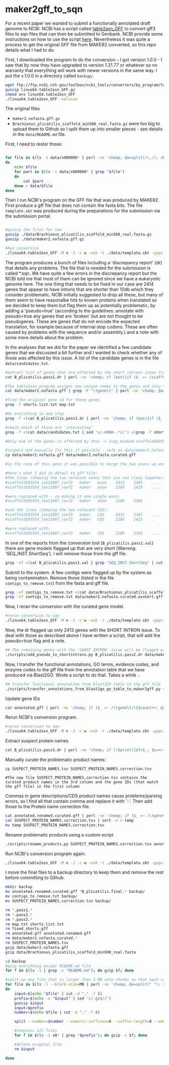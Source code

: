 # maker2gff_to_sqn

For a recent paper we wanted to submit a functionally annotated draft genome to NCBI. NCBI has a script called [table2asn_GFF](ftp://ftp.ncbi.nih.gov/toolbox/ncbi_tools/converters/by_program/table2asn_GFF/) to convert gff3 files to sqn files that can then be submitted to Genbank. NCBI provide some instructions on how to use the script [here](https://www.ncbi.nlm.nih.gov/genbank/genomes_gff/). Nevertheless it was quite a process to get the original GFF file from MAKER2 converted, so this repo details what I had to do.



First, I downloaded the program to do the conversion - I got version 1.0.0 - I saw that by now they have upgraded to version 1.21.77 or whatever so no warranty that everything will work with newer versions in the same way. I put the v.1.0.0 in a directory called `backup/`.
```bash
wget ftp://ftp.ncbi.nih.gov/toolbox/ncbi_tools/converters/by_program/table2asn_GFF/linux64.table2asn_GFF.gz
gunzip linux64.table2asn_GFF.gz 
chmod a+x linux64.table2asn_GFF
./linux64.table2asn_GFF -version

```

The original files
 - `maker2.nofasta.gff.gz`
 - `Brachionus_plicatilis_scaffold_min500_real.fasta.gz`
were too big to upload them to Github so I split them up into smaller pieces - see details in the `data/README.md` file.

First, I need to restor those:
```bash

for file in $(ls -1 data/x000000* | perl -ne 'chomp; @a=split(/\./); shift(@a); $suffix=join(".", @a); print "$suffix\n";' | sort -n | uniq)
do 
	echo $file
	for part in $(ls -1 data/x000000* | grep "$file")
	do 
		cat $part
	done > data/$file
done
```


Then I run NCBI's program on the GFF file that was produced by MAKER2. First produce a gff file that does not contain the fasta bits. The file `template.sbt` was produced during the preparations for the submission via the submission portal.
```bash

#gunzip the files for now
gunzip ./data/Brachionus_plicatilis_scaffold_min500_real.fasta.gz
gunzip ./data/maker2.nofasta.gff.gz

#Run conversion
./linux64.table2asn_GFF -M n -J -c w -euk -t ./data/template.sbt -gaps-min 10 -l paired-ends -i ./data/Brachionus_plicatilis_scaffold_min500_real.fasta -f ./data/maker2.nofasta.gff -o ./B_plicatilis.pass1.sqn -Z ./B_plicatilis.pass1.dr -locus-tag-prefix BpHYR1 -n "Brachionus plicatilis" -taxid 10195 -V b &> output_table2asn_B_plicatilis.pass1.txt

```

The program produces a bunch of files including a 'discrepancy report' (dr) that details any problems. The file that is needed for the submission is called \*.sqn. We have quite a few errors in the discrepancy report but the NCBI told me that most of them can be ignored since we have a eukaryotic genome here. The one thing that needs to be fixed in our case are 2414 genes that appear to have introns that are shorter than 10db which they consider problematic. NCBI initially suggested to drop all these, but many of them seem to have reasonalbe hits to known proteins when translated so we decided to keep them but flag them up as potentially problematic, by adding a 'pseudo=true' (according to the guidelines: annotate with pseudo=true any genes that are 'broken' but are not thought to be pseudogenes. These are genes that do not encode the expected translation, for example because of internal stop codons. These are often caused by problems with the sequence and/or assembly.) and a note with some more details about the problem.

In the analyses that we did for the paper we identified a few candidate genes that we discussed a bit further and I wanted to check whether any of those was affected by this issue. A list of the candidate genes is in the file `data/candidates.txt`.

```bash
#extract list of genes that are affected by the short introns issue from the discrepancy report
cat B_plicatilis.pass1.dr | perl -ne 'chomp; if ($on){if ($_ =~ /scaffold/){@a=split("\t"); print "$a[-1]\n"}}if ($_ =~ /^$/){$on=0}; if ($_ =~ /SHORT/){$on=1}' | sort -n | uniq | cut -d "_" -f 2 > shorts.list.txt

#The table2asn program assigns new unique names to the genes and only those are reported in the discrepancy report (essentially it numbers them as it encounters them in the gff file), so I need create map of original names with new names of the genes
cat data/maker2.nofasta.gff | grep -P "\tgene\t" | perl -ne 'chomp; @a=split("\t"); @b=split("=", $a[-1]); $count = sprintf("%06d", $.); print "$b[-1]\t$count\n"' > map.txt

#find the original gene id for these genes
grep -f shorts.list.txt map.txt

#Do everything in one step
grep -f <(cat B_plicatilis.pass1.dr | perl -ne 'chomp; if ($on){if ($_ =~ /scaffold/){@a=split("\t"); print "$a[-1]\n"}}if ($_ =~ /^$/){$on=0}; if ($_ =~ /SHORT/){$on=1}' | sort -n | uniq | cut -d "_" -f 2) <(cat data/maker2.nofasta.gff | grep -P "\tgene\t" | perl -ne 'chomp; @a=split("\t"); @b=split("=", $a[-1]); $count = sprintf("%06d", $.); print "$b[-1]\t$count\n"')

#check which of those are 'interesting'
grep -f <(cat data/candidates.txt | sed 's/-mRNA-.*//') <(grep -f shorts.list.txt map.txt)

#Only one of the genes is affected by this -> snap_masked-scaffold103554_len21087_cov72-processed-gene-0.19   004562

#inspect and manually fix this if possible - safe as data/maker2.nofasta.curated.gff
cp data/maker2.nofasta.gff data/maker2.nofasta.curated.gff

#in the case of this gene it was possible to merge the two exons up and downstream of the problematic intron - doint this still gives a valid amino acid sequence (so no frameshifts or stop codons were introduced) which, when blasted against genbank actually received a better hit than the original protein

#Here's what I did in detail to gff file:
#The lines (showing the two relevant exons that are too close together):
#scaffold103554_len21087_cov72   maker   exon    2432    3365    .....
#scaffold103554_len21087_cov72   maker   exon    2286    2425    .....

#were replaced with - so making it one single exon:
#scaffold103554_len21087_cov72   maker   exon    2286    3365

#and the lines (showing the two relevant CDS):
#scaffold103554_len21087_cov72   maker   CDS     2432    3365    ....
#scaffold103554_len21087_cov72   maker   CDS     2286    2425    .      

#were replaced with:
#scaffold103554_len21087_cov72   maker   CDS     2286    3365    ....
```

In one of the reports from the conversion tool (`B_plicatilis.pass1.val`) there are gene models flagged up that are very short (Warning: 'SEQ_INST.ShortSeq'). I will remove those from the gff file.
```bash
grep -vf <(cat B_plicatilis.pass1.val | grep "SEQ_INST.ShortSeq" | cut -d " " -f 9 | cut -d "|" -f 3 | sed 's/-mRNA-.*//') data/maker2.nofasta.curated.gff > data/maker2.nofasta.curated.exshort.gff
``` 

Submit to the system.
A few contigs were flagged up by the system as being contamination. Remove those (listed in the file `contigs_to_remove.txt`) from the fasta and gff file.
```bash
grep -vf contigs_to_remove.txt <(cat data/Brachionus_plicatilis_scaffold_min500_real.fasta | perl -ne 'chomp; $h=$_; $s=<>; print "$h\t$s"') | perl -ne 'chomp; @a=split("\t"); print "$a[0]\n$a[1]\n"' > contigs_cleaned.fasta
grep -vf contigs_to_remove.txt data/maker2.nofasta.curated.exshort.gff > data/maker2.nofasta.curated.exshort.clean.gff
```

Now, I reran the conversion with the curated gene model.
```bash
#rerun conversion to sqn
./linux64.table2asn_GFF -M n -J -c w -euk -t ./data/template.sbt -gaps-min 10 -l paired-ends -i contigs_cleaned.fasta -f ./data/maker2.nofasta.curated.exshort.clean.gff -o ./B_plicatilis.pass2.sqn -Z ./B_plicatilis.pass2.dr -locus-tag-prefix BpHYR1 -n "Brachionus plicatilis" -taxid 10195 -V b &> output_table2asn_B_plicatilis.pass2.txt
```

Now, the dr flagged up only 2413 genes with the SHORT INTRON issue. To deal with those as described above I have written a script, that will add the pseudo=true flag and a note.
```bash
## The remaining genes with the 'SHORT INTRON' issue will be flagged with a pseudo=true flag and a note that the respective genes are problematic
./scripts/add_pseudo_to_shortintrons.py B_plicatilis.pass2.dr data/maker2.nofasta.curated.exshort.clean.gff > fixed_shorts.gff
```

Now, I transfer the functional annotations, GO terms, evidence codes, and enzyme codes to the gff file from the annotation table that we have produced via Blast2GO. Wrote a script to do that. Takes a while ..
```bash
## transfer functional annotatino from blast2GO table to the gff file
./scripts/transfer_annotations_from_blast2go_go_table_to_maker2gff.py <(zcat data/blast2go_go_table_20180407_1046.txt.gz) fixed_shorts.gff > annotated.gff
```

Update gene IDs
```bash
cat annotated.gff | perl -ne 'chomp; if ($_ =~ /\tgene\t/){$count++; @a=split("\t"); @b=split(";", $a[-1]); $b[0] =~ s/ID=//; $old=$b[0]; $new="BpHYR1_".sprintf("%06d",$count); $_ =~ s/$old/$new/g; $_.=";Note=original geneID (Maker2) $old"; print "$_\n"}else{if ($old){$_ =~ s/$old/$new/g;} print "$_\n"}' > annotated.renamed.gff
```

Rerun NCBI's conversion program.
```bash
#rerun conversion to sqn
./linux64.table2asn_GFF -M n -J -c w -euk -t ./data/template.sbt -gaps-min 10 -l paired-ends -i contigs_cleaned.fasta -f annotated.renamed.gff -o ./B_plicatilis.pass3.sqn -Z ./B_plicatilis.pass3.dr -locus-tag-prefix BpHYR1 -n "Brachionus plicatilis" -taxid 10195 -V b &> output_table2asn_B_plicatilis.pass3.txt
```

Extract suspect protein names
```bash
cat B_plicatilis.pass3.dr | perl -ne 'chomp; if (!$print){$f=$_; $s=<>; if (($f =~ /^$/) and ($s =~ /SUSPECT_PRODUCT_NAMES/)){$print=1}}else{print "$_\n"}' | grep -v "^$" | perl -ne 'chomp; if ($_ =~ /SUSPECT_PRODUCT/){$desc=$_}else{@a=split("\t"); print "$a[-1]\t$a[1]\t\t$desc\n"}' | sort -n > SUSPECT_PROTEIN_NAMES.tsv
```

Manually curate the problematic product names:
```
cp SUSPECT_PROTEIN_NAMES.tsv SUSPECT_PROTEIN_NAMES.correction.tsv

#The new file SUSPECT_PROTEIN_NAMES.correction.tsv contains the curated product names in the 3rd column and the gene IDs (that match the gff file) in the first column
```

Commas in gene descriptions/CDS product names cause problems/parsing errors, so I find all that contain comma and replace it with '-'. Then add those to the Protein name correction file.
```bash
cat annotated.renamed.curated.gff | perl -ne 'chomp; if ($_ =~ /\tgene\t/){@a=split("\t"); @b=split(";",$a[8]); for (@b){if (($_ =~ /description=/) and ($_ =~ /,/)){print "$a[8]\n"}}}' | perl -ne 'chomp; @a=split(";"); for (@a){if ($_ =~ /ID=/){$_ =~ s/ID=//; $id = $_;} if ($_ =~ /description=/){$_ =~ s/description=//; $orig=$_}} $new = $orig; $new =~ s/,/-/g; print "$id\t$orig\t$new\n"' > comma.tsv
cat SUSPECT_PROTEIN_NAMES.correction.tsv | sort -n > temp
mv temp SUSPECT_PROTEIN_NAMES.correction.tsv 
```


Rename problematic products using a custom script
```bash
./scripts/rename_products.py SUSPECT_PROTEIN_NAMES.correction.tsv annotated.renamed.gff > annotated.renamed.curated.gff
```

Run NCBI's conversion program again:
```bash
./linux64.table2asn_GFF -M n -J -c w -euk -t ./data/template.sbt -gaps-min 10 -l paired-ends -i contigs_cleaned.fasta -f annotated.renamed.curated.gff -o ./B_plicatilis.final.sqn -Z ./B_plicatilis.final.dr -locus-tag-prefix BpHYR1 -n "Brachionus plicatilis" -taxid 10195 -V b &> output_table2asn_B_plicatilis.final.txt
```

I move the final files to a backup directory to keep them and remove the rest before committing to Github.
```bash
mkdir backup
mv annotated.renamed.curated.gff *B_plicatilis.final.* backup/
mv contigs_to_remove.txt backup/
mv SUSPECT_PROTEIN_NAMES.correction.tsv backup/

rm *.pass1.*
rm *.pass2.*
rm *.pass3.*
rm map.txt shorts.list.txt
rm fixed_shorts.gff
rm annotated.gff annotated.renamed.gff
rm data/maker2.nofasta.curated.*
rm SUSPECT_PROTEIN_NAMES.tsv
gzip data/maker2.nofasta.gff
gzip data/Brachionus_plicatilis_scaffold_min500_real.fasta

cd backup
#gzip everything except README.md file
for f in $(ls -1 | grep -v "README.md"); do gzip $f; done

#split up any file that is larger than 5 MB into chunks so that each is ~1MB in size
for file in $(ls -l --block-size=MB | perl -ne 'chomp; @a=split(" "); $a[4] =~ s/MB//; if ($a[4] >= 5){print "$a[-1],$a[4]\n"}')
do
	input=$(echo "$file" | cut -d "," -f 1)
	prefix=$(echo -e "$input" | sed 's/.gz$//')
	gunzip $input
	input=$prefix
	number=$(echo $file | cut -d "," -f 2)

	split --number=$number --numeric-suffixes=0 --suffix-length=8 --additional-suffix=.$prefix $input

	#compress all files
	for f in $(ls -1 x0* | grep "$prefix"); do gzip -v $f; done

	#delete original file
	rm $input

done

```
